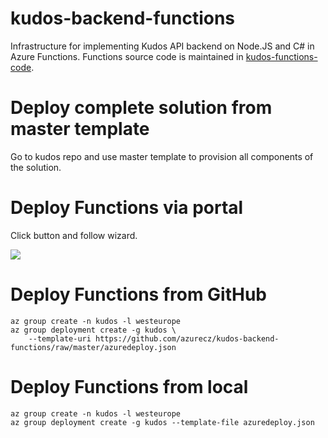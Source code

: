 # kudos-backend-functions
Infrastructure for implementing Kudos API backend on Node.JS and C# in Azure Functions. Functions source code is maintained in [kudos-functions-code](https://github.com/azurecz/kudos-functions-code).

# Deploy complete solution from master template
Go to kudos repo and use master template to provision all components of the solution.

# Deploy Functions via portal
Click button and follow wizard.

<a href="https://portal.azure.com/#create/Microsoft.Template/uri/https%3A%2F%2Fgithub.com%2Fazurecz%2Fkudos-backend-fnctions%2Fraw%2Fmaster%2Fazuredeploy.json" target="_blank">
    <img src="http://azuredeploy.net/deploybutton.png"/>
</a>

# Deploy Functions from GitHub
```
az group create -n kudos -l westeurope
az group deployment create -g kudos \
    --template-uri https://github.com/azurecz/kudos-backend-functions/raw/master/azuredeploy.json
```

# Deploy Functions from local
```
az group create -n kudos -l westeurope
az group deployment create -g kudos --template-file azuredeploy.json
```